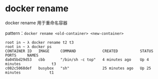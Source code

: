 # docker rename

docker rename 用于重命名容器

pattern：`docker rename <old-container> <new-container>`

```
root in ~ λ docker rename t2 t3
root in ~ λ docker ps
CONTAINER ID   IMAGE     COMMAND            CREATED          STATUS          PORTS     NAMES
da045bd29d53   cbb       "/bin/sh -c top"   4 minutes ago    Up 4 minutes              t3
c082c5068def   busybox   "sh"               25 minutes ago   Up 25 minutes             t1
```

